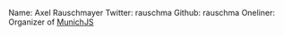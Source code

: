 Name: Axel Rauschmayer
Twitter: rauschma
Github: rauschma
Oneliner: Organizer of <a href="http://www.munichjs.org/">MunichJS</a>